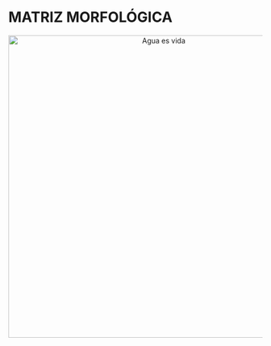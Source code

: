 # MATRIZ MORFOLÓGICA

<p align="center">
  <img src="https://i.postimg.cc/mgHkLLkQ/Matriz-morgol-gica.jpg)](https://postimg.cc/68BtzNd3)" alt="Agua es vida" width="600px" />
</p>

